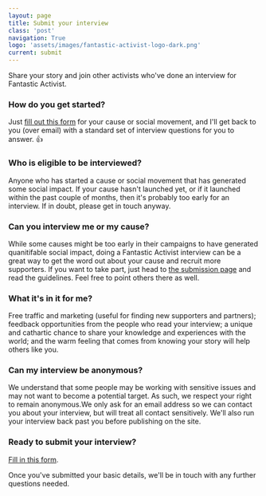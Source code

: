 ```yaml
---
layout: page
title: Submit your interview
class: 'post'
navigation: True
logo: 'assets/images/fantastic-activist-logo-dark.png'
current: submit
---
```


<p>Share your story and join other activists who've done an interview for Fantastic Activist.</p>

<h3>How do you get started?</h3>
<p>Just <a href="https://docs.google.com/a/montfort.io/forms/d/e/1FAIpQLSdmLSF9un-r704IIjQeWP7VPg4pcdiPkWXdP5klxgYBQ7nAmg/viewform">fill out this form</a> for your cause or social movement, and I'll get back to you (over email) with a standard set of interview questions for you to answer. 👍</p>
  
<h3>Who is eligible to be interviewed?</h3>
<p>Anyone who has started a cause or social movement that has generated some social impact. If your cause hasn't launched yet, or if it launched within the past couple of months, then it's probably too early for an interview. If in doubt, please get in touch anyway.</p>

<h3>Can you interview me or my cause?</h3>
<p>While some causes might be too early in their campaigns to have generated quanitifable social impact, doing a Fantastic Activist interview can be a great way to get the word out about your cause and recruit more supporters. If you want to take part, just head to <a href="/submit">the submission page</a> and read the guidelines. Feel free to point others there as well.

<h3>What it's in it for me?</h3>
<p>Free traffic and marketing (useful for finding new supporters and partners); feedback opportunities from the people who read your interview; a unique and cathartic chance to share your knowledge and experiences with the world; and the warm feeling that comes from knowing your story will help others like you.</p>

<h3>Can my interview be anonymous?</h3>
<p>We understand that some people may be working with sensitive issues and may not want to become a potential target. As such, we respect your right to remain anonymous.We only ask for an email address so we can contact you about your interview, but will treat all contact sensitively. We'll also run your interview back past you before publishing on the site.</p>

<h3>Ready to submit your interview?</h3>
<p><a href="https://docs.google.com/a/montfort.io/forms/d/e/1FAIpQLSdmLSF9un-r704IIjQeWP7VPg4pcdiPkWXdP5klxgYBQ7nAmg/viewform">Fill in this form</a>.</p>

<p>Once you've submitted your basic details, we'll be in touch with any further questions needed.</p>
